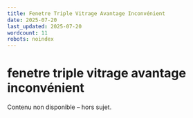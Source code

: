 ```yaml
---
title: Fenetre Triple Vitrage Avantage Inconvénient
date: 2025-07-20
last_updated: 2025-07-20
wordcount: 11
robots: noindex
---
```


# fenetre triple vitrage avantage inconvénient

Contenu non disponible – hors sujet.